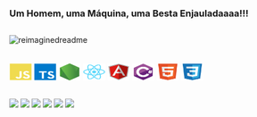 ### Um Homem, uma Máquina, uma Besta Enjauladaaaa!!! 
##

<div>
  <img src="https://myreadme.vercel.app/api/embed/FCruzGit?panels=userstatistics,toprepositories,toplanguages,commitgraph" alt="reimaginedreadme" />
</div>
<div>
    <br>
    <br>
    <img alt="js" height="30" width="40" src="https://raw.githubusercontent.com/devicons/devicon/master/icons/javascript/javascript-plain.svg">
    <img alt="ts" height="30" width="40" src="https://raw.githubusercontent.com/devicons/devicon/master/icons/typescript/typescript-plain.svg">
    <img alt="nodejs" height="30" width="40" src="https://raw.githubusercontent.com/devicons/devicon/master/icons/nodejs/nodejs-original.svg">
    <img alt="react" height="30" width="40" src="https://raw.githubusercontent.com/devicons/devicon/master/icons/react/react-original.svg">
    <img alt="angular" height="30" width="40" src="https://raw.githubusercontent.com/devicons/devicon/master/icons/angularjs/angularjs-original.svg"> 
    <img alt="csharp" height="30" width="40" src="https://raw.githubusercontent.com/devicons/devicon/master/icons/csharp/csharp-original.svg">
    <img alt="HTML" height="30" width="40" src="https://raw.githubusercontent.com/devicons/devicon/master/icons/html5/html5-original.svg">
    <img alt="CSS" height="30" width="40" src="https://raw.githubusercontent.com/devicons/devicon/master/icons/css3/css3-original.svg">
    <br>
</div>

##

<div>  
    <a href="https://www.linkedin.com/in/felippe-bosco-da-cruz-126057211/"><img src="https://img.shields.io/badge/-LinkedIn-%230077B5?style=for-the-badge&logo=linkedin&logoColor=white"></a> 
    <a href = "mailto:fcruzgit@gmail.com"><img src="https://img.shields.io/badge/Gmail-D14836?style=for-the-badge&logo=gmail&logoColor=white"></a>
    <a href="https://www.twitch.tv/felippe_cruz"><img src="https://img.shields.io/badge/Twitch-9146FF?style=for-the-badge&logo=twitch&logoColor=white"></a>
    <a href="https://twitter.com/felippeBCruz"><img src="https://img.shields.io/badge/Twitter-FFFFFF?style=for-the-badge&logo=twitter"></a>
    <a href="https://www.hackerrank.com/profile/fcruzgit"><img src="https://img.shields.io/badge/Hackers%20rank-323232?logo=hackerrank&logoColor=&style=for-the-badge"></a>
    <a href="https://steamcommunity.com/profiles/76561199020459491/"><img src="https://img.shields.io/badge/STEAM-000000?logo=steam&logoColor=&style=for-the-badge"></a>
</div>